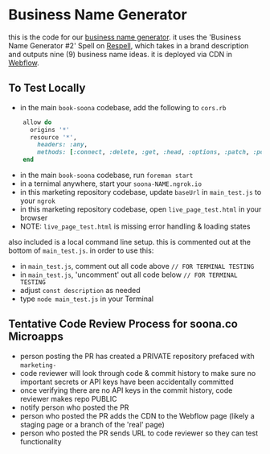 # Business Name Generator

this is the code for our [business name generator](https://soona.co/business-name-generator). it uses the 'Business Name Generator #2' Spell on [Respell](https://app.respell.ai/spells), which takes in a brand description and outputs nine (9) business name ideas. it is deployed via CDN in [Webflow](https://soona-new.design.webflow.com/).

## To Test Locally

- in the main `book-soona` codebase, add the following to `cors.rb`
```ruby
    allow do
      origins '*'
      resource '*',
        headers: :any,
        methods: [:connect, :delete, :get, :head, :options, :patch, :post, :put]
    end
```
- in the main `book-soona` codebase, run `foreman start`
- in a ternimal anywhere, start your `soona-NAME.ngrok.io`
- in this marketing repository codebase, update `baseUrl` in `main_test.js` to your `ngrok`
- in this marketing repository codebase, open `live_page_test.html` in your browser
- NOTE: `live_page_test.html` is missing error handling & loading states

also included is a local command line setup. this is commented out at the bottom of `main_test.js`. in order to use this:

- in `main_test.js`, comment out all code above `// FOR TERMINAL TESTING`
- in `main_test.js`, 'uncomment' out all code below `// FOR TERMINAL TESTING`
- adjust `const description` as needed
- type `node main_test.js` in your Terminal

## Tentative Code Review Process for soona.co Microapps

- person posting the PR has created a PRIVATE repository prefaced with `marketing-`
- code reviewer will look through code & commit history to make sure no important secrets or API keys have been accidentally committed
- once verifying there are no API keys in the commit history, code reviewer makes repo PUBLIC
- notify person who posted the PR
- person who posted the PR adds the CDN to the Webflow page (likely a staging page or a branch of the 'real' page)
- person who posted the PR sends URL to code reviewer so they can test functionality

